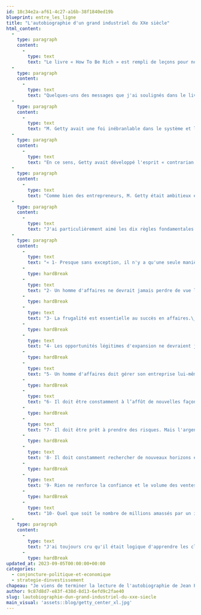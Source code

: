 ```yaml
---
id: 18c34e2a-af61-4c27-a16b-38f1840ed19b
blueprint: entre_les_ligne
title: "L'autobiographie d'un grand industriel du XXe siècle"
html_content:
  -
    type: paragraph
    content:
      -
        type: text
        text: "Le livre « How To Be Rich » est rempli de leçons pour nombre de gens, les entrepreneurs, les dirigeants d'entreprises, les investisseurs et toute personne qui vise à s'enrichir. À mon avis, le titre du livre peut porter à confusion; il ne vise pas seulement à nous montrer comment nous enrichir matériellement, mais surtout comment nous enrichir dans un sens plus large, en tant qu'individu. Comme M. Getty l'écrit lui-même dans la préface de son livre, « ... la richesse est au moins autant une question de caractère, de philosophie, de perspective et d'attitude que d'argent »."
  -
    type: paragraph
    content:
      -
        type: text
        text: "Quelques-uns des messages que j'ai soulignés dans le livre sont les suivants :"
  -
    type: paragraph
    content:
      -
        type: text
        text: "M. Getty avait une foi inébranlable dans le système et l'économie américaine et mondiale. Au creux de la Grande Dépression des années 1930, il a continué à investir alors que tout le monde appliquait les freins. Il écrit ceci en faisant référence aux terribles années 1930 : « J'étais convaincu que l'économie du pays était fondamentalement saine - que même si elle risquait de s’effondrer dans un avenir proche, elle finirait par rebondir, plus forte que jamais. Je croyais que c'était le moment d'acheter, pas de vendre »."
  -
    type: paragraph
    content:
      -
        type: text
        text: "En ce sens, Getty avait développé l'esprit « contrarian » qui me semble si important pour un investisseur boursier à long terme. Il était disposé à aller contre le courant et à prendre des décisions en apparence téméraires, voire insensées, aux yeux des autres. Il écrit : « L'homme d'affaires (le livre a été écrit en 1965, bien avant qu'on parle d'égalité des sexes) qui va à contre-courant des idées qui ont cours doit s'attendre à être gêné, ridiculisé et damné. » Il ajoute : « L'homme d'affaires qui connaît le véritable succès est essentiellement un non conformiste, un rebelle qui est rarement, voire jamais, satisfait du statu quo »."
  -
    type: paragraph
    content:
      -
        type: text
        text: "Comme bien des entrepreneurs, M. Getty était ambitieux et désirait faire croître son entreprise afin de créer de la valeur et contribuer à la croissance de son pays en créant des « jobs ». Il écrit ceci : « On peut dire de l'homme d'affaires qui réussit qu’il considère les affaires comme un art créatif. Il utilise son argent comme capital, l'investissant et le réinvestissant pour créer des entreprises et des emplois et produire des biens et des services »."
  -
    type: paragraph
    content:
      -
        type: text
        text: "J'ai particulièrement aimé les dix règles fondamentales qu'il privilégie pour connaître le succès en affaires :"
  -
    type: paragraph
    content:
      -
        type: text
        text: "« 1- Presque sans exception, il n'y a qu'une seule manière de gagner beaucoup d'argent dans le monde des affaires : posséder sa propre entreprise."
      -
        type: hardBreak
      -
        type: text
        text: "2- Un homme d'affaires ne devrait jamais perdre de vue l'objectif central de toute entreprise : produire des biens plus nombreux et de meilleure qualité et fournir des services plus nombreux et de meilleure qualité à un plus grand nombre de gens à moindre coût."
      -
        type: hardBreak
      -
        type: text
        text: "3- La frugalité est essentielle au succès en affaires.\_"
      -
        type: hardBreak
      -
        type: text
        text: "4- Les opportunités légitimes d'expansion ne devraient jamais être ignorées."
      -
        type: hardBreak
      -
        type: text
        text: "5- Un homme d'affaires doit gérer son entreprise lui-même."
      -
        type: hardBreak
      -
        type: text
        text: "6- Il doit être constamment à l’affût de nouvelles façons d'améliorer ses produits ou services et d'augmenter sa production et ses revenus."
      -
        type: hardBreak
      -
        type: text
        text: "7- Il doit être prêt à prendre des risques. Mais l'argent emprunté doit toujours être promptement remboursé."
      -
        type: hardBreak
      -
        type: text
        text: '8- Il doit constamment rechercher de nouveaux horizons et marchés.'
      -
        type: hardBreak
      -
        type: text
        text: '9- Rien ne renforce la confiance et le volume des ventes plus efficacement que la réputation de se tenir derrière son travail ou ses produits.'
      -
        type: hardBreak
      -
        type: text
        text: "10- Quel que soit le nombre de millions amassés par un individu, s'il est en affaires, il doit toujours considérer sa richesse comme un moyen d’améliorer les conditions de vie partout. »"
  -
    type: paragraph
    content:
      -
        type: text
        text: "J'ai toujours cru qu'il était logique d'apprendre les clés de la réussite par l'étude de ceux qui ont le mieux réussi, quel que soit le domaine d'activité. Ce livre de J. Paul Getty devrait être un incontournable pour toute personne désireuse de se lancer en affaires."
      -
        type: hardBreak
updated_at: 2023-09-05T00:00:00+00:00
categories:
  - conjoncture-politique-et-economique
  - strategie-dinvestissement
chapeau: "Je viens de terminer la lecture de l'autobiographie de Jean Paul Getty, dit J. Paul Getty, « How To Be Rich » (*****). Né en 1892 et mort en 1976, Getty a été longtemps le plus riche Américain et peut-être l'homme le plus riche au monde. Il a fait sa fortune dans le pétrole, ayant débuté sa carrière dans la prospection de puits de pétrole en Oklahoma. À force de travail acharné et de décisions rationnelles et calculées, il a bâti au fil des décennies un empire industriel, la Getty Oil Company, et investi dans l'immobilier et la Bourse, sans oublier une collection d'œuvres d'art d'une grande valeur. Il était aussi un grand mécène : la J. Paul Getty Trust est une des plus grandes fondations culturelles au monde."
author: 9c87d8d7-e83f-438d-8d13-6efd9c2fae40
slug: lautobiographie-dun-grand-industriel-du-xxe-siecle
main_visual: 'assets::blog/getty_center_xl.jpg'
---
```

